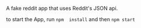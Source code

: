 A fake reddit app that uses Reddit's JSON api.

to start the App, run `npm  install` and then `npm start` 
